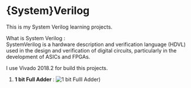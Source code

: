 # {System}Verilog
This is my System Verilog learning projects.

What is System Verilog : <br>
SystemVerilog is a hardware description and verification language (HDVL) used in the design and verification of digital circuits, particularly in the development of ASICs and FPGAs.

I use Vivado 2018.2 for build this projects.
 
01) **1 bit Full Adder** : ![1 bit Fulll Adder]((https://github.com/Tenura2001/System_Verilog_by_Tenura/tree/main/01)%201%20bit%20Full%20Adder))

